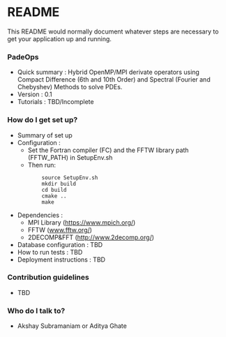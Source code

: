 # README #

This README would normally document whatever steps are necessary to get your application up and running.

### PadeOps ###

* Quick summary : Hybrid OpenMP/MPI derivate operators using Compact Difference (6th and 10th Order) and Spectral (Fourier and Chebyshev) Methods to solve PDEs.
* Version : 0.1
* Tutorials : TBD/Incomplete

### How do I get set up? ###

* Summary of set up
* Configuration :
    * Set the Fortran compiler (FC) and the FFTW library path (FFTW_PATH) in SetupEnv.sh
    * Then run:
~~~
           source SetupEnv.sh
           mkdir build
           cd build
           cmake ..
           make
~~~
* Dependencies :
    * MPI Library (https://www.mpich.org/)
    * FFTW (www.fftw.org/)
    * 2DECOMP&FFT (http://www.2decomp.org/)
* Database configuration : TBD
* How to run tests : TBD
* Deployment instructions : TBD

### Contribution guidelines ###

* TBD

### Who do I talk to? ###

* Akshay Subramaniam or Aditya Ghate